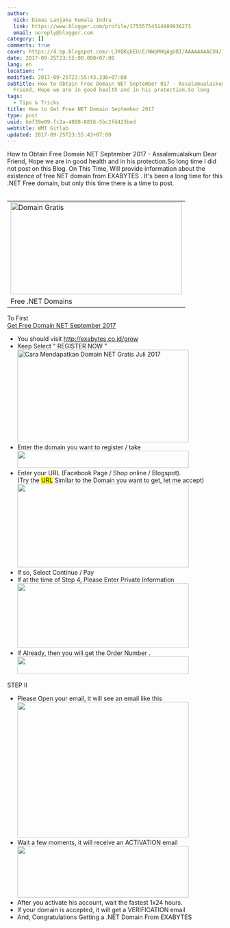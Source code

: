 ```yaml
---
author:
  nick: Dimas Lanjaka Kumala Indra
  link: https://www.blogger.com/profile/17555754514989936273
  email: noreply@blogger.com
category: []
comments: true
cover: https://4.bp.blogspot.com/-L3KQKqkEUcE/WWpMHqAgUBI/AAAAAAAACU4/7KJ5yi2UlTErYq_6Fflz--LsOR6K52nGQCLcBGAs/s400/bodo.png
date: 2017-09-25T23:55:00.000+07:00
lang: en
location: ""
modified: 2017-09-25T23:55:43.336+07:00
subtitle: How to Obtain Free Domain NET September 017 - Assalamualaikum Dear
  Friend, Hope we are in good health and in his protection.So long
tags:
  - Tips & Tricks
title: How to Get Free NET Domain September 2017
type: post
uuid: bef39e09-fc2a-4888-8816-5bc2fd423bed
webtitle: WMI Gitlab
updated: 2017-09-25T23:55:43+07:00
---
```


<div>How to Obtain Free Domain NET September 2017 - Assalamualaikum Dear Friend, Hope     we are in good health&nbsp;and in his protection.So long time I did     not post on this Blog. On This&nbsp;Time, Will provide information about the     existence of free NET domain from              EXABYTES          . It's been a long time for this .NET Free domain, but only this time there     is a time to post. </div><div><br></div><table align="center" cellpadding="0" cellspacing="0">    <tbody><tr>            <td><a href="https://4.bp.blogspot.com/-L3KQKqkEUcE/WWpMHqAgUBI/AAAAAAAACU4/7KJ5yi2UlTErYq_6Fflz--LsOR6K52nGQCLcBGAs/s1600/bodo.png" rel="noopener noreferer nofollow">                    <img alt="Domain Gratis" border="0" height="215" src="https://4.bp.blogspot.com/-L3KQKqkEUcE/WWpMHqAgUBI/AAAAAAAACU4/7KJ5yi2UlTErYq_6Fflz--LsOR6K52nGQCLcBGAs/s400/bodo.png" title="Free Domain Net" width="400">                </a>            </td>        </tr><tr>            <td>Free .NET Domains             </td>        </tr></tbody></table>To First <br><a href="http://web-manajemen.blogspot.com/2017/09/how-to-get-free-net-domain-september.html" target="_blank">Get Free Domain NET September 2017</a><br><div><ul><li>            You should visit             <a href="http://exabytes.co.id/grow" rel="noopener noreferer nofollow" target="_blank">http://exabytes.co.id/grow</a>        </li><li>            Keep Select " REGISTER NOW "             <br>            <a href="https://2.bp.blogspot.com/-6FGl_R5cJ3M/WWpNxk8N9zI/AAAAAAAACVA/SHDUz8OBD3gWwBUheVkaOLKrhR6SxlOmQCLcBGAs/s1600/ea.png" rel="noopener noreferer nofollow">                <img alt="Cara Mendapatkan Domain NET Gratis Juli 2017" border="0" height="216" src="https://2.bp.blogspot.com/-6FGl_R5cJ3M/WWpNxk8N9zI/AAAAAAAACVA/SHDUz8OBD3gWwBUheVkaOLKrhR6SxlOmQCLcBGAs/s400/ea.png" title="How To Obtain Free NET Domains July 2017" width="400">            </a>        </li><li>            Enter the domain you want to register / take             <br>            <a href="https://4.bp.blogspot.com/-_I6KlQAC_SQ/WWpOUnXWzUI/AAAAAAAACVE/mqFwAZieX1cNLqmur-DcTnEyaeniKKCUQCLcBGAs/s1600/eaa.png" rel="noopener noreferer nofollow">                <img alt="" border="0" height="40" src="https://4.bp.blogspot.com/-_I6KlQAC_SQ/WWpOUnXWzUI/AAAAAAAACVE/mqFwAZieX1cNLqmur-DcTnEyaeniKKCUQCLcBGAs/s400/eaa.png" title="How To Obtain Free NET Domains July 2017" width="400">            </a>        </li><li>            Enter your URL (Facebook Page / Shop online / Blogspot).             <br>            (Try the <span style="background-color: yellow;">URL</span>&nbsp;Similar to the Domain you want to get, let me             accept)             <br>            <a href="https://2.bp.blogspot.com/-355GYQUlHYk/WWpPdXlUh6I/AAAAAAAACVM/8TWXDl88spQEPgUm99j4BkHa_SLY_v0QACLcBGAs/s1600/qq.png" rel="noopener noreferer nofollow">                <img alt="" border="0" height="195" src="https://2.bp.blogspot.com/-355GYQUlHYk/WWpPdXlUh6I/AAAAAAAACVM/8TWXDl88spQEPgUm99j4BkHa_SLY_v0QACLcBGAs/s400/qq.png" title="How To Obtain Free NET Domains July 2017" width="400">            </a>        </li><li>            If so, Select Continue / Pay         </li><li>            If at the time of Step 4, Please Enter Private Information             <br>            <a href="https://4.bp.blogspot.com/-rdcplahQZIg/WWpQeZ4OSPI/AAAAAAAACVU/kCocFMv46gwmUj007VRWoDhzc9dGGAzwQCLcBGAs/s1600/qqq.png" rel="noopener noreferer nofollow">                <img alt="" border="0" height="151" src="https://4.bp.blogspot.com/-rdcplahQZIg/WWpQeZ4OSPI/AAAAAAAACVU/kCocFMv46gwmUj007VRWoDhzc9dGGAzwQCLcBGAs/s400/qqq.png" title="How To Obtain Free NET Domains July 2017" width="400">            </a>        </li><li>            If Already, then you will get the Order Number .             <br>            <a href="https://3.bp.blogspot.com/-2za4An5I4MI/WWpYNw_bD6I/AAAAAAAACV4/X05hVD-NOJUq7MkW9v_Plf_p1fdb8O55ACLcBGAs/s1600/aawwa.png" rel="noopener noreferer nofollow">                <img alt="" border="0" height="41" src="https://3.bp.blogspot.com/-2za4An5I4MI/WWpYNw_bD6I/AAAAAAAACV4/X05hVD-NOJUq7MkW9v_Plf_p1fdb8O55ACLcBGAs/s400/aawwa.png" title="How To Obtain Free NET Domains July 2017" width="400">            </a>        </li></ul><div>STEP II     </div></div><div><ul><li>            Please Open your email, it&nbsp;will see an email like this             <br>            <a href="https://3.bp.blogspot.com/-u0uxkn_gC2k/WWpctTgIRJI/AAAAAAAACWA/C0lRS71sG-wzKdqhKfNKoolcgOgcgkydQCLcBGAs/s1600/awww.png" rel="noopener noreferer nofollow">                <img alt="" border="0" height="316" src="https://3.bp.blogspot.com/-u0uxkn_gC2k/WWpctTgIRJI/AAAAAAAACWA/C0lRS71sG-wzKdqhKfNKoolcgOgcgkydQCLcBGAs/s400/awww.png" title="How To Obtain Free NET Domains July 2017" width="400">            </a>        </li><li>            Wait a few moments, it will receive an ACTIVATION email             <br>            <a href="https://4.bp.blogspot.com/-_0U2YZQ9cRk/WWpdtYcFhFI/AAAAAAAACWE/2byfbc_pwvo-kqBKheqg2Px7EOUsdiroACLcBGAs/s1600/1.png" rel="noopener noreferer nofollow">                <img alt="" border="0" height="120" src="https://4.bp.blogspot.com/-_0U2YZQ9cRk/WWpdtYcFhFI/AAAAAAAACWE/2byfbc_pwvo-kqBKheqg2Px7EOUsdiroACLcBGAs/s400/1.png" title="How To Obtain Free NET Domains July 2017" width="400">            </a>        </li><li>            After you activate&nbsp;his account, wait the fastest 1x24 hours.         </li><li>            If your domain is accepted, it will get a VERIFICATION email             <br>                     </li><li>            And, Congratulations Getting a .NET Domain From                              EXABYTES                      </li></ul></div><script>document.querySelectorAll("pre,code");
  pretext.forEach(function (el) {
    el.classList.toggle("notranslate", true);
  });</script><script>document.querySelectorAll("pre,code");
  pretext.forEach(function (el) {
    el.classList.toggle("notranslate", true);
  });</script>
